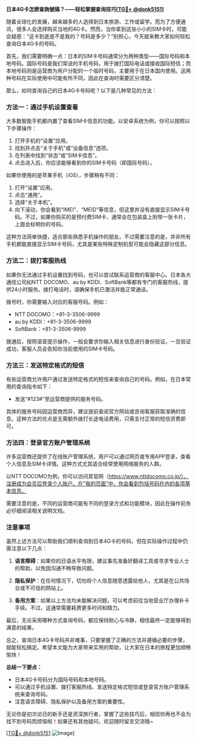 **日本4G卡怎麽查詢號碼？——轻松掌握查询技巧[[TG💪+ @donk5151](https://t.me/s/donk5151)]**

随着全球化的发展，越来越多的人选择到日本旅游、工作或留学。而为了方便通讯，很多人会选择购买当地的4G卡。然而，当你拿到这张小小的SIM卡时，可能会疑惑：“这卡到底是不是我的？号码是多少？”别担心，今天就来教大家如何轻松查询日本4G卡的号码。

首先，我们需要明确一点：日本的SIM卡号码通常分为两种类型——国际号码和本地号码。国际号码是我们常说的手机号码，用于拨打国际电话或接收国际短信；而本地号码则是运营商为用户分配的一个临时号码，主要用于在日本国内使用。这两种号码在实际使用中可能有所不同，因此在查询时需要区分清楚。

那么，如何查询自己的日本4G卡号码呢？以下是几种常见的方法：

### 方法一：通过手机设置查看

大多数智能手机都内置了查看SIM卡信息的功能。以安卓系统为例，你可以按照以下步骤操作：

1. 打开手机的“设置”应用。
2. 找到并点击“关于手机”或“设备信息”选项。
3. 在列表中找到“状态”或“SIM卡信息”。
4. 点击进入后，你应该能够看到你的SIM卡号码（即国际号码）。

如果你使用的是苹果手机（iOS），步骤稍有不同：

1. 打开“设置”应用。
2. 点击“通用”。
3. 选择“关于本机”。
4. 向下滚动，你会看到“IMEI”、“MEID”等信息，但这里并没有直接显示SIM卡号码。不过，如果你购买的是预付费SIM卡，通常会在包装盒上附带一张卡片，上面会标明你的号码。

这种方法简单快捷，适合那些熟悉手机操作的朋友。不过需要注意的是，并非所有手机都能直接显示SIM卡号码，尤其是某些特殊定制机型可能会隐藏这部分信息。

### 方法二：拨打客服热线

如果你无法通过手机设置找到号码，也可以尝试联系运营商的客服中心。日本各大通信公司如NTT DOCOMO、au by KDDI、SoftBank等都有专门的客服热线，提供24小时服务。拨打电话时，请确保手机已激活并能正常通话。

拨号时，你需要输入对应的客服号码。例如：
- NTT DOCOMO：+81-3-3506-9999
- au by KDDI：+81-3-3506-9999
- SoftBank：+81-3-3506-9999

拨通后，按照语音提示操作，一般会要求你输入相关信息进行身份验证。一旦验证成功，客服人员会告知你当前使用的SIM卡号码。

### 方法三：发送特定格式的短信

有些运营商允许用户通过发送特定格式的短信来查询自己的号码。例如，在日本常用的查询指令如下：
- 发送“#123#”至运营商提供的服务号码。

具体的服务号码因运营商而异，建议提前查阅官方网站或咨询客服获取准确的信息。这种方法的优点是无需额外拨打长途电话费用，只需支付正常的短信资费即可。

### 方法四：登录官方账户管理系统

许多运营商还提供了在线账户管理系统，用户可以通过网页或专用APP登录，查看个人信息及SIM卡详情。这种方式尤其适合经常使用网络服务的人群。

以NTT DOCOMO为例，你可以访问其官网（https://www.nttdocomo.co.jp/），注册成为会员后登录个人账户。在“我的页面”中，你会看到包括号码在内的各项基本信息。

需要注意的是，不同的运营商可能有不同的登录方式和功能模块，因此在操作前务必仔细阅读相关说明文档。

### 注意事项

虽然上述方法可以帮助我们顺利查询到日本4G卡的号码，但在实际操作过程中仍需注意以下几点：

1. **语言障碍**：如果你的日语水平有限，建议事先准备好翻译工具或寻求专业人士的帮助，以免因沟通不畅导致问题。
   
2. **隐私保护**：在任何情况下，切勿将个人信息随意透露给他人，尤其是在公共场合或不可信的网站上。

3. **备用方案**：如果以上方法均未能解决问题，可以考虑前往当地营业厅办理补卡手续。不过，这通常需要耗费更多时间和精力。

最后，无论采用哪种方式查询号码，都应保持耐心与冷静，相信最终一定能够得到满意的结果。

总之，查询日本4G卡号码并非难事，只要掌握了正确的方法并遵循必要的步骤，就能轻松搞定。希望本文能为大家带来实用的帮助，让大家在日本的旅程更加顺畅愉快！

**总结一下要点：**
- 日本4G卡号码分为国际号码和本地号码。
- 可以通过手机设置、拨打客服热线、发送特定格式短信或登录官方账户管理系统来查询号码。
- 注意语言障碍、隐私保护以及备用方案的重要性。

无论你是初次访日的新手还是资深旅行者，掌握了这些技巧后，相信你再也不会为找不到号码而烦恼啦！如果还有其他疑问，欢迎随时留言交流哦~

[[TG💪+ @donk5151](https://t.me/s/donk5151) ![Image](https://i.postimg.cc/rwNCRYN7/Snipaste-2025-04-30-17-27-05.png)]